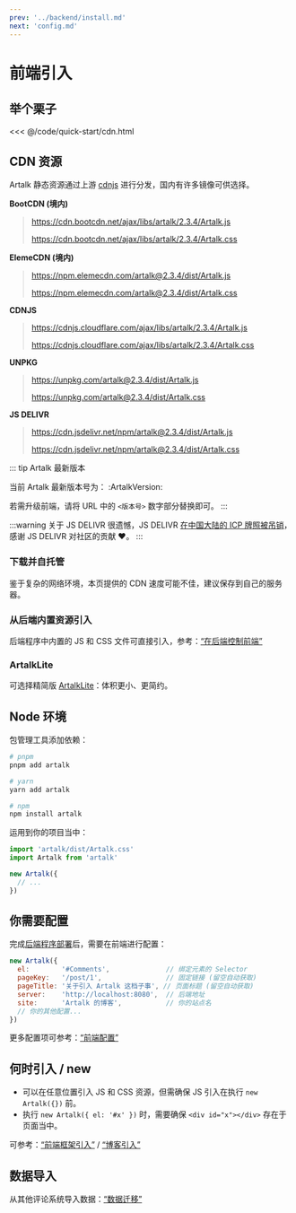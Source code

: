 ```yaml
---
prev: '../backend/install.md'
next: 'config.md'
---
```


# 前端引入

## 举个栗子

<<< @/code/quick-start/cdn.html

## CDN 资源

Artalk 静态资源通过上游 [cdnjs](https://cdnjs.com/) 进行分发，国内有许多镜像可供选择。

**BootCDN (境内)**

> https://cdn.bootcdn.net/ajax/libs/artalk/2.3.4/Artalk.js
>
> https://cdn.bootcdn.net/ajax/libs/artalk/2.3.4/Artalk.css


**ElemeCDN (境内)**

> https://npm.elemecdn.com/artalk@2.3.4/dist/Artalk.js
>
> https://npm.elemecdn.com/artalk@2.3.4/dist/Artalk.css

**CDNJS**

> https://cdnjs.cloudflare.com/ajax/libs/artalk/2.3.4/Artalk.js
>
> https://cdnjs.cloudflare.com/ajax/libs/artalk/2.3.4/Artalk.css

**UNPKG**

> https://unpkg.com/artalk@2.3.4/dist/Artalk.js
> 
> https://unpkg.com/artalk@2.3.4/dist/Artalk.css

**JS DELIVR**

> https://cdn.jsdelivr.net/npm/artalk@2.3.4/dist/Artalk.js
> 
> https://cdn.jsdelivr.net/npm/artalk@2.3.4/dist/Artalk.css

::: tip Artalk 最新版本

当前 Artalk 最新版本号为： :ArtalkVersion:

若需升级前端，请将 URL 中的 `<版本号>` 数字部分替换即可。
:::

:::warning 关于 JS DELIVR
很遗憾，JS DELIVR [在中国大陆的 ICP 牌照被吊销](https://github.com/jsdelivr/jsdelivr/issues/18348#issuecomment-997777996)，感谢 JS DELIVR 对社区的贡献 :heart:。
:::

### 下载并自托管

鉴于复杂的网络环境，本页提供的 CDN 速度可能不佳，建议保存到自己的服务器。

### 从后端内置资源引入

后端程序中内置的 JS 和 CSS 文件可直接引入，参考：[“在后端控制前端”](/guide/backend/fe-control)

### ArtalkLite

可选择精简版 [ArtalkLite](./artalk-lite.md)：体积更小、更简约。

## Node 环境

包管理工具添加依赖：

```bash
# pnpm
pnpm add artalk

# yarn
yarn add artalk

# npm
npm install artalk
```

运用到你的项目当中：

```js
import 'artalk/dist/Artalk.css'
import Artalk from 'artalk'

new Artalk({
  // ...
})
```

## 你需要配置

完成[后端程序部署](../backend/install.md)后，需要在前端进行配置：

```js
new Artalk({
  el:        '#Comments',              // 绑定元素的 Selector
  pageKey:   '/post/1',                // 固定链接 (留空自动获取)
  pageTitle: '关于引入 Artalk 这档子事', // 页面标题 (留空自动获取)
  server:    'http://localhost:8080',  // 后端地址
  site:      'Artalk 的博客',           // 你的站点名
  // 你的其他配置...
})
```

更多配置项可参考：[“前端配置”](./config.md)

## 何时引入 / new

- 可以在任意位置引入 JS 和 CSS 资源，但需确保 JS 引入在执行 `new Artalk({})` 前。
- 执行 `new Artalk({ el: '#x' })` 时，需要确保 `<div id="x"></div>` 存在于页面当中。

可参考：[“前端框架引入”](./import-framework.md) / [“博客引入”](./import-blog.md)

## 数据导入

从其他评论系统导入数据：[“数据迁移”](../transfer.md)
